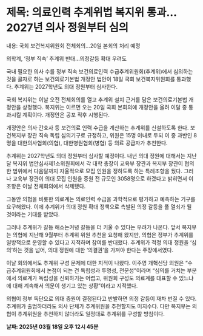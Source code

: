 # **제목: 의료인력 추계위법 복지위 통과…2027년 의사 정원부터 심의**

  내용: 국회 보건복지위원회 전체회의…20일 본회의 처리 예정 

의학계, ‘정부 직속’ 추계위 반대…의정갈등 확대 우려도 

국내 필요한 의사 수를 정부 직속 보건의료인력 수급추계위원회(추계위)에서 심의하는 것을 골자로 하는 보건의료기본법 개정안 법안이 18일 국회 보건복지위원회를 통과했다. 추계위는 2027학년도 의대 정원부터 심사한다.

국회 복지위는 이날 오전 전체회의를 열고 추계위 설치 근거를 담은 보건의료기본법 개정안을 상정했다. 복지위는 이르면 오는 20일 국회 본회의에 개정안을 올려 이달 중 통과시킬 계획이다. 개정안은 공포 직후 시행된다.

개정안은 의사·간호사 등 보건의료 인력 수급을 계산하는 추계위를 신설하도록 한다. 보건복지부 장관 직속 독립 심의기구로 규정하고, 위원은 15명 이내로 두되 이 중 과반인 8명을 대한의사협회(의협), 대한병원협회(병협) 등 의료 공급자가 추천한다.

추계위는 2027학년도 의대 정원부터 심사할 예정이다. 내년 의대 정원에 대해서는 지난달 복지위 법안심사제1소위원회에서 각 대학 총장이 교육부 장관과 복지부 장관이 협의한 범위에서 다음달까지 자율적으로 모집 인원을 정하도록 하는 특례조항을 뒀다. 그러나 교육부 장관이 의대 모집 인원을 증원 전 규모인 3058명으로 하겠다고 밝히면서 이 조항은 이날 전체회의에서 삭제됐다.

그동안 의협을 비롯한 의료계는 의료인력 수급을 과학적으로 평가하고 예측하는 기구를 요구해왔다. 이에 추계위가 의대 정원 확대 정책으로 촉발된 의정 갈등을 풀 열쇠가 될 것이라는 기대를 받았다.

그러나 추계위가 갈등 해소는커녕 갈등을 더 키울 수 있다는 우려가 나온다. 앞서 복지부는 의협에 지난해 9월부터 추계위 위원 추천을 요청해 왔지만, 의협은 정부가 추계위를 일방적으로 운영할 수 있다고 지적하며 참여를 반대했다. 추계위가 적정 의대 정원을 ‘심의’하는 것을 넘어, 의대 정원에 대한 ‘의결권’을 가져야 한다는 주장에서였다.

이날 회의에서도 추계위 구성 문제에 대한 지적이 나왔다. 이주영 개혁신당 의원은 “수급추계위원회에서 논점이 되는 건 독립성과 투명성, 전문성”이라며 “심의를 거치는 부분에서 의료계가 독립성을 신뢰하기는 어렵고, 위원회 구성도 의료계를 대표할 수 있느냐에 대해 계속해서 의문이 생기고 있는 상황”이라고 지적했다.

의협이 정부 독단으로 의대 증원이 결정된다고 반발하면 의정 갈등이 재차 번질 수 있다. 추계위가 출범하더라도 의사 단체가 추계위원을 추천할지도 미지수다. 다만 복지부는 의협이 추계위원을 추천하지 않더라도 일정대로 추계위를 구성할 방침이다.

  **날짜: 2025년 03월 18일 오후 12시 45분**